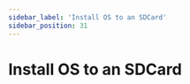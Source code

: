 ```yaml
---
sidebar_label: 'Install OS to an SDCard'
sidebar_position: 31
---
```


# Install OS to an SDCard



